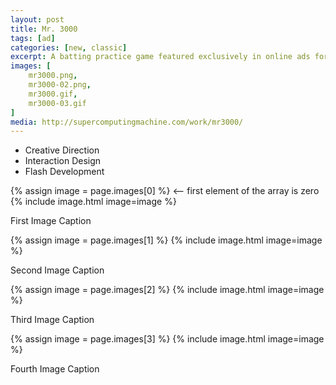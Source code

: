 ```yaml
---
layout: post
title: Mr. 3000
tags: [ad]
categories: [new, classic]
excerpt: A batting practice game featured exclusively in online ads for the theatrical release of Mr. 3000.
images: [
	mr3000.png, 
	mr3000-02.png,
	mr3000.gif,
	mr3000-03.gif
]
media: http://supercomputingmachine.com/work/mr3000/
---
```


- Creative Direction
- Interaction Design
- Flash Development

{% assign image = page.images[0] %} <-- first element of the array is zero
{% include image.html image=image %}

First Image Caption

{% assign image = page.images[1] %}
{% include image.html image=image %}

Second Image Caption

{% assign image = page.images[2] %}
{% include image.html image=image %}

Third Image Caption

{% assign image = page.images[3] %}
{% include image.html image=image %}

Fourth Image Caption
